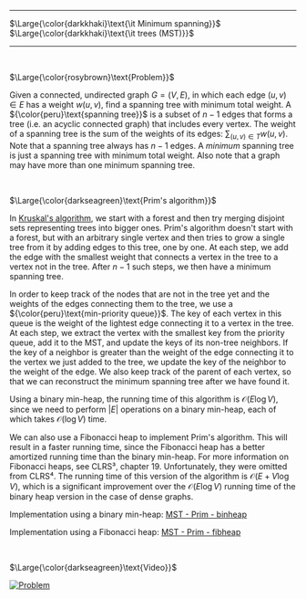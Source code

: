 _____________________________________
$\Large{\color{darkkhaki}\text{\it Minimum spanning}}$  
$\Large{\color{darkkhaki}\text{\it trees (MST)}}$
_____________________________________

<br />

$\Large{\color{rosybrown}\text{Problem}}$

Given a connected, undirected graph $G = (V, E)$, in which each edge $(u, v) \in E$ has a weight $w(u, v)$, find a spanning tree with minimum total weight. A ${\color{peru}\text{spanning tree}}$ is a subset of $n - 1$ edges that forms a tree (i.e. an acyclic connected graph) that includes every vertex. The weight of a spanning tree is the sum of the weights of its edges: $\sum_{(u, v) \in T} w(u, v)$. Note that a spanning tree always has $n - 1$ edges. A *minimum* spanning tree is just a spanning tree with minimum total weight. Also note that a graph may have more than one minimum spanning tree.

<br />

$\Large{\color{darkseagreen}\text{Prim's algorithm}}$

In [Kruskal's algorithm](https://github.com/pl3onasm/AADS/tree/main/algorithms/graphs/MST-kruskal), we start with a forest and then try merging disjoint sets representing trees into bigger ones. Prim's algorithm doesn't start with a forest, but with an arbitrary single vertex and then tries to grow a single tree from it by adding edges to this tree, one by one. At each step, we add the edge with the smallest weight that connects a vertex in the tree to a vertex not in the tree. After $n - 1$ such steps, we then have a minimum spanning tree.

In order to keep track of the nodes that are not in the tree yet and the weights of the edges connecting them to the tree, we use a ${\color{peru}\text{min-priority queue}}$. The key of each vertex in this queue is the weight of the lightest edge connecting it to a vertex in the tree. At each step, we extract the vertex with the smallest key from the priority queue, add it to the MST, and update the keys of its non-tree neighbors. If the key of a neighbor is greater than the weight of the edge connecting it to the vertex we just added to the tree, we update the key of the neighbor to the weight of the edge. We also keep track of the parent of each vertex, so that we can reconstruct the minimum spanning tree after we have found it.

Using a binary min-heap, the running time of this algorithm is $\mathcal{O}(E \log V)$, since we need to perform $|E|$ operations on a binary min-heap, each of which takes $\mathcal{O}(\log V)$ time.

We can also use a Fibonacci heap to implement Prim's algorithm. This will result in a faster running time, since the Fibonacci heap has a better amortized running time than the binary min-heap. For more information on Fibonacci heaps, see CLRS³, chapter 19. Unfortunately, they were omitted from CLRS⁴. The running time of this version of the algorithm is $\mathcal{O}(E + V \log V)$, which is a significant improvement over the $\mathcal{O}(E \log V)$ running time of the binary heap version in the case of dense graphs.

Implementation using a binary min-heap: [MST - Prim - binheap](https://github.com/pl3onasm/AADS/blob/main/algorithms/graphs/MST-prim/prim-1.c)

Implementation using a Fibonacci heap: [MST - Prim - fibheap](https://github.com/pl3onasm/AADS/blob/main/algorithms/graphs/MST-prim/prim-2.c)

<br />

$\Large{\color{darkseagreen}\text{Video}}$

[![Problem](https://img.youtube.com/vi/jsmMtJpPnhU/0.jpg)](https://www.youtube.com/watch?v=jsmMtJpPnhU)
